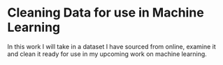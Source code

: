 # Cleaning Data for use in Machine Learning

In this work I will take in a dataset I have sourced from online, examine it and clean it ready for use in my upcoming work on machine learning.
